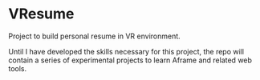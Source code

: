 # VResume

Project to build personal resume in VR environment.

Until I have developed the skills necessary for this project, the repo will contain a series of experimental projects to learn Aframe and related web tools.

